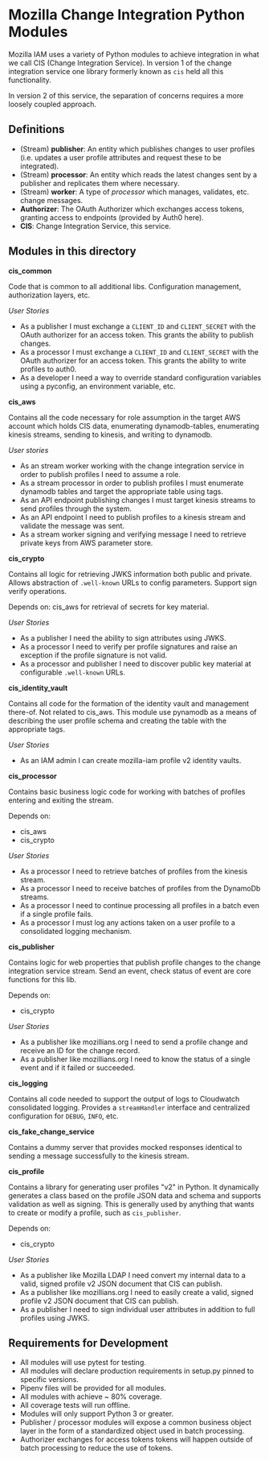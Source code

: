 # Mozilla Change Integration Python Modules

Mozilla IAM uses a variety of Python modules to achieve integration in what we call CIS (Change Integration Service).  In version 1 of the change integration service one library formerly known as `cis` held all this functionality.

In version 2 of this service, the separation of concerns requires a more loosely coupled approach.

## Definitions

- (Stream) **publisher**: An entity which publishes changes to user profiles (i.e. updates a user profile attributes and request these to be integrated).
- (Stream) **processor**: An entity which reads the latest changes sent by a publisher and replicates them where necessary.
- (Stream) **worker**: A type of *processor* which manages, validates, etc. change messages.
- **Authorizer**: The OAuth Authorizer which exchanges access tokens, granting access to endpoints (provided by Auth0 here).
- **CIS**: Change Integration Service, this service.

## Modules in this directory

**cis_common**

Code that is common to all additional libs.  Configuration management, authorization layers, etc.

_User Stories_

- As a publisher I must exchange a `CLIENT_ID` and `CLIENT_SECRET` with the OAuth authorizer for an access token.  This grants the ability to publish changes.
- As a processor I must exchange a `CLIENT_ID` and `CLIENT_SECRET` with the OAuth authorizer for an access token.  This grants the ability to write profiles to auth0.
- As a developer I need a way to override standard configuration variables using a pyconfig, an environment variable, etc.

**cis_aws**

Contains all the code necessary for role assumption in the target AWS account which holds CIS data, enumerating dynamodb-tables, enumerating kinesis streams, sending to kinesis, and writing to dynamodb.

_User stories_

- As an stream worker working with the change integration service in order to publish profiles I need to assume a role.
- As a stream processor in order to publish profiles I must enumerate dynamodb tables and target the appropriate table using tags.
- As an API endpoint publishing changes I must target kinesis streams to send profiles through the system.
- As an API endpoint I need to publish profiles to a kinesis stream and validate the message was sent.
- As a stream worker signing and verifying message I need to retrieve private keys from AWS parameter store.

**cis_crypto**

Contains all logic for retrieving JWKS information both public and private.  Allows abstraction of `.well-known` URLs to config parameters.  Support sign verify operations.

Depends on: cis_aws for retrieval of secrets for key material.

_User Stories_

- As a publisher I need the ability to sign attributes using JWKS.
- As a processor I need to verify per profile signatures and raise an exception if the profile signature is not valid.
- As a processor and publisher I need to discover public key material at configurable `.well-known` URLs.

**cis_identity_vault**

Contains all code for the formation of the identity vault and management there-of.  Not related to cis_aws.  This module use pynamodb as a means of describing the user profile schema and creating the table with the appropriate tags.  

_User Stories_

- As an IAM admin I can create mozilla-iam profile v2 identity vaults.

**cis_processor**

Contains basic business logic code for working with batches of profiles entering and exiting the stream.  

Depends on:

* cis_aws
* cis_crypto

_User Stories_

- As a processor I need to retrieve batches of profiles from the kinesis stream.
- As a processor I need to receive batches of profiles from the DynamoDb streams.
- As a processor I need to continue processing all profiles in a batch even if a single profile fails.
- As a processor I must log any actions taken on a user profile to a consolidated logging mechanism.

**cis_publisher**

Contains logic for web properties that publish profile changes to the change integration service stream.  Send an event, check status of event are core functions for this lib.

Depends on:

* cis_crypto

_User Stories_

- As a publisher like mozillians.org I need to send a profile change and receive an ID for the change record.
- As a publisher like mozillians.org I need to know the status of a single event and if it failed or succeeded.

**cis_logging**

Contains all code needed to support the output of logs to Cloudwatch consolidated logging.  Provides a `streamHandler` interface and centralized configuration for `DEBUG`, `INFO`, etc.

**cis_fake_change_service**

Contains a dummy server that provides mocked responses identical to sending a message successfully to the kinesis stream.

**cis_profile**

Contains a library for generating user profiles "v2" in Python. It dynamically generates a class based on the profile
JSON data and schema and supports validation as well as signing. This is generally used by anything that wants to create
or modify a profile, such as `cis_publisher`.

Depends on:

* cis_crypto

_User Stories_

- As a publisher like Mozilla LDAP I need convert my internal data to a valid, signed profile v2 JSON document that CIS
  can publish.
- As a publisher like mozillians.org I need to easily create a valid, signed profile v2 JSON document that CIS can
  publish.
- As a publisher I need to sign individual user attributes in addition to full profiles using JWKS.

## Requirements for Development

* All modules will use pytest for testing.
* All modules will declare production requirements in setup.py pinned to specific versions.
* Pipenv files will be provided for all modules.
* All modules with achieve ~ 80% coverage.
* All coverage tests will run offline.
* Modules will only support Python 3 or greater.
* Publisher / processor modules will expose a common business object layer in the form of a standardized object used in batch processing.
* Authorizer exchanges for access tokens tokens will happen outside of batch processing to reduce the use of tokens.

